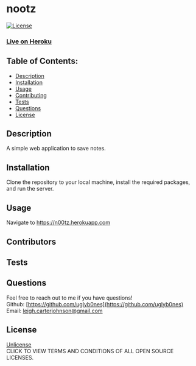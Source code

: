 
# nootz

[![License](https://img.shields.io/badge/License-Unlicense%20-blue.svg)](https://opensource.org/licenses/Unlicense)

### [Live on Heroku](https://n00tz.herokuapp.com)

## Table of Contents:

* [Description](#description)
* [Installation](#installation)
* [Usage](#usage)
* [Contributing](#contributors)
* [Tests](#tests)
* [Questions](#questions)
* [License](#license)

## Description
A simple web application to save notes.

## Installation
Clone the repository to your local machine, install the required packages, and run the server.

## Usage
Navigate to https://n00tz.herokuapp.com

## Contributors


## Tests


## Questions
Feel free to reach out to me if you have questions!<br>
Github: [https://github.com/uglyb0nes](https://github.com/uglyb0nes)<br>
Email: [leigh.carterjohnson@gmail.com](leigh.carterjohnson@gmail.com)

## License
[Unlicense](https://opensource.org/licenses)<br>
CLICK TO VIEW TERMS AND CONDITIONS OF ALL OPEN SOURCE LICENSES.
    